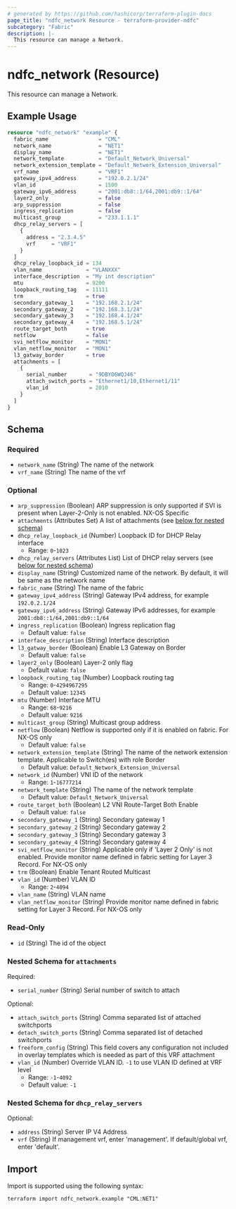 ```yaml
---
# generated by https://github.com/hashicorp/terraform-plugin-docs
page_title: "ndfc_network Resource - terraform-provider-ndfc"
subcategory: "Fabric"
description: |-
  This resource can manage a Network.
---
```


# ndfc_network (Resource)

This resource can manage a Network.

## Example Usage

```terraform
resource "ndfc_network" "example" {
  fabric_name                = "CML"
  network_name               = "NET1"
  display_name               = "NET1"
  network_template           = "Default_Network_Universal"
  network_extension_template = "Default_Network_Extension_Universal"
  vrf_name                   = "VRF1"
  gateway_ipv4_address       = "192.0.2.1/24"
  vlan_id                    = 1500
  gateway_ipv6_address       = "2001:db8::1/64,2001:db9::1/64"
  layer2_only                = false
  arp_suppression            = false
  ingress_replication        = false
  multicast_group            = "233.1.1.1"
  dhcp_relay_servers = [
    {
      address = "2.3.4.5"
      vrf     = "VRF1"
    }
  ]
  dhcp_relay_loopback_id = 134
  vlan_name              = "VLANXXX"
  interface_description  = "My int description"
  mtu                    = 9200
  loopback_routing_tag   = 11111
  trm                    = true
  secondary_gateway_1    = "192.168.2.1/24"
  secondary_gateway_2    = "192.168.3.1/24"
  secondary_gateway_3    = "192.168.4.1/24"
  secondary_gateway_4    = "192.168.5.1/24"
  route_target_both      = true
  netflow                = false
  svi_netflow_monitor    = "MON1"
  vlan_netflow_monitor   = "MON1"
  l3_gatway_border       = true
  attachments = [
    {
      serial_number       = "9DBYO6WQJ46"
      attach_switch_ports = "Ethernet1/10,Ethernet1/11"
      vlan_id             = 2010
    }
  ]
}
```

<!-- schema generated by tfplugindocs -->
## Schema

### Required

- `network_name` (String) The name of the network
- `vrf_name` (String) The name of the vrf

### Optional

- `arp_suppression` (Boolean) ARP suppression is only supported if SVI is present when Layer-2-Only is not enabled. NX-OS Specific
- `attachments` (Attributes Set) A list of attachments (see [below for nested schema](#nestedatt--attachments))
- `dhcp_relay_loopback_id` (Number) Loopback ID for DHCP Relay interface
  - Range: `0`-`1023`
- `dhcp_relay_servers` (Attributes List) List of DHCP relay servers (see [below for nested schema](#nestedatt--dhcp_relay_servers))
- `display_name` (String) Customized name of the network. By default, it will be same as the network name
- `fabric_name` (String) The name of the fabric
- `gateway_ipv4_address` (String) Gateway IPv4 address, for example `192.0.2.1/24`
- `gateway_ipv6_address` (String) Gateway IPv6 addresses, for example `2001:db8::1/64,2001:db9::1/64`
- `ingress_replication` (Boolean) Ingress replication flag
  - Default value: `false`
- `interface_description` (String) Interface description
- `l3_gatway_border` (Boolean) Enable L3 Gateway on Border
  - Default value: `false`
- `layer2_only` (Boolean) Layer-2 only flag
  - Default value: `false`
- `loopback_routing_tag` (Number) Loopback routing tag
  - Range: `0`-`4294967295`
  - Default value: `12345`
- `mtu` (Number) Interface MTU
  - Range: `68`-`9216`
  - Default value: `9216`
- `multicast_group` (String) Multicast group address
- `netflow` (Boolean) Netflow is supported only if it is enabled on fabric. For NX-OS only
  - Default value: `false`
- `network_extension_template` (String) The name of the network extension template. Applicable to Switch(es) with role Border
  - Default value: `Default_Network_Extension_Universal`
- `network_id` (Number) VNI ID of the network
  - Range: `1`-`16777214`
- `network_template` (String) The name of the network template
  - Default value: `Default_Network_Universal`
- `route_target_both` (Boolean) L2 VNI Route-Target Both Enable
  - Default value: `false`
- `secondary_gateway_1` (String) Secondary gateway 1
- `secondary_gateway_2` (String) Secondary gateway 2
- `secondary_gateway_3` (String) Secondary gateway 3
- `secondary_gateway_4` (String) Secondary gateway 4
- `svi_netflow_monitor` (String) Applicable only if 'Layer 2 Only' is not enabled. Provide monitor name defined in fabric setting for Layer 3 Record. For NX-OS only
- `trm` (Boolean) Enable Tenant Routed Multicast
- `vlan_id` (Number) VLAN ID
  - Range: `2`-`4094`
- `vlan_name` (String) VLAN name
- `vlan_netflow_monitor` (String) Provide monitor name defined in fabric setting for Layer 3 Record. For NX-OS only

### Read-Only

- `id` (String) The id of the object

<a id="nestedatt--attachments"></a>
### Nested Schema for `attachments`

Required:

- `serial_number` (String) Serial number of switch to attach

Optional:

- `attach_switch_ports` (String) Comma separated list of attached switchports
- `detach_switch_ports` (String) Comma separated list of detached switchports
- `freeform_config` (String) This field covers any configuration not included in overlay templates which is needed as part of this VRF attachment
- `vlan_id` (Number) Override VLAN ID. `-1` to use VLAN ID defined at VRF level
  - Range: `-1`-`4092`
  - Default value: `-1`


<a id="nestedatt--dhcp_relay_servers"></a>
### Nested Schema for `dhcp_relay_servers`

Optional:

- `address` (String) Server IP V4 Address
- `vrf` (String) If management vrf, enter 'management'. If default/global vrf, enter 'default'.

## Import

Import is supported using the following syntax:

```shell
terraform import ndfc_network.example "CML:NET1"
```
